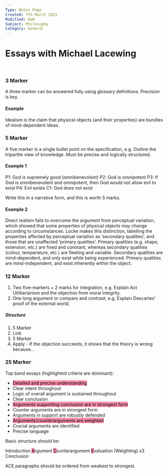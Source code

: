 ```yaml
---
Type: Notes Page
Created: 7th March 2023
Modified: NaN
Subject: Philosophy
Category: General
---
```

# Essays with Michael Lacewing

</br>

### 3 Marker

A three marker can be answered fully using glossary definitions. Precision is key.

#### Example

Idealism is the claim that physical objects (and their properties) are bundles of mind-dependent ideas. 

### 5 Marker

A five marker is a single bullet point on the specification, e.g. Outline the tripartite view of knowledge. Must be precise and logically structured.

#### Example 1

P1: God is supremely good (omnibenevolent)
P2: God is omnipotent
P3: If God is omnibenevolent and omnipotent, then God would not allow evil to exist
P4: Evil exists
C1: God does not exist

Write this in a narrative form, and this is worth 5 marks.

#### Example 2

Direct realism fails to overcome the argument from perceptual variation, which showed that some properties of physical objects may change according to circumstances. Locke makes this distinction, labelling the properties affected by perceptual variation as ‘secondary qualities’, and those that are unaffected ‘primary qualities’. Primary qualities (e.g. shape, extension, etc.) are fixed and constant, whereas secondary qualities (colour, temperature, etc.) are fleeting and variable. Secondary qualities are mind-dependent, and only exist while being experienced. Primary qualities are mind-independent, and exist inherently within the object.

### 12 Marker

1) Two five-markers + 2 marks for integration, e.g. Explain Act Utilitarianism and the objection from moral integrity.
2) One long argument or compare and contrast, e.g. Explain Descartes’ proof of the external world.

##### Structure

1) 5 Marker
2) Link
3) 5 Marker
4) Apply - If the objection succeeds, it shows that the theory is wrong because…

### 25 Marker

Top band essays (highlighted criteria are dominant):

- <mark style="background: #FF5582A6;">Detailed and precise understanding</mark>
- Clear intent throughout
- Logic of overall argument is sustained throughout 
- Clear conclusion
- <mark style="background: #FF5582A6;">Arguments supporting conclusion are in strongest form</mark>
- Counter arguments are in strongest form
- Arguments in support are robustly defended
- <mark style="background: #FF5582A6;">Arguments/counterarguments are weighted</mark>
- Crucial arguments are identified
- Precise language

Basic structure should be:

Introduction
<mark style="background: #FF5582A6;">A</mark>rgument
<mark style="background: #FF5582A6;">C</mark>ounterargument
<mark style="background: #FF5582A6;">E</mark>valuation (Weighting)
x3
Conclusion

ACE paragraphs should be ordered from weakest to strongest.